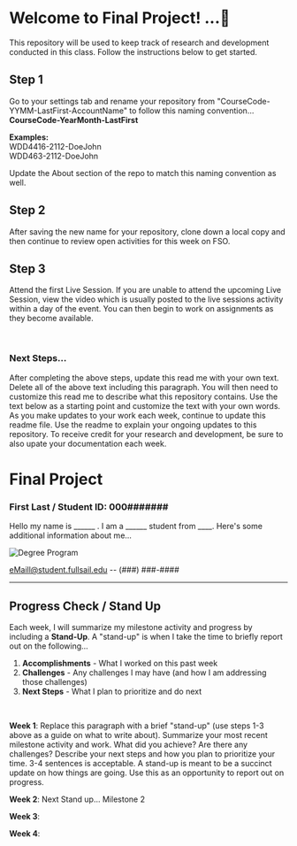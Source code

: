 
# Welcome to Final Project! ...🚀 

This repository will be used to keep track of research and development conducted in this class. Follow the instructions below to get started.

## Step 1

Go to your settings tab and rename your repository from  "CourseCode-YYMM-LastFirst-AccountName" to follow this naming convention... **CourseCode-YearMonth-LastFirst**  

**Examples:**   
WDD4416-2112-DoeJohn  
WDD463-2112-DoeJohn

Update the About section of the repo to match this naming convention as well. 


## Step 2

After saving the new name for your repository, clone down a local copy and then continue to review open activities for this week on FSO.  



## Step 3

Attend the first Live Session. If you are unable to attend the upcoming Live Session, view the video which is usually posted to the live sessions activity within a day of the event. You can then begin to work on assignments as they become available.  

<br>


### Next Steps... 
After completing the above steps, update this read me with your own text. Delete all of the above text including this paragraph. You will then need to customize this read me to describe what this repository contains. Use the text below as a starting point and customize the text with your own words. As you make updates to your work each week, continue to update this readme file. Use the readme to explain your ongoing updates to this repository. To receive credit for your research and development, be sure to also upate your documentation each week.  


# Final Project
### First Last / Student ID: 000####### 
 Hello my name is ______ . I am a ______ student from ____. Here's some additional information about me...


![Degree Program](https://img.shields.io/badge/degree-web%20design%20%26%20development-blue.svg)&nbsp; 


eMaill@student.fullsail.edu -- (###) ###-#### 


---

## Progress Check / Stand Up
Each week, I will summarize my milestone activity and progress by including a **Stand-Up**. A "stand-up" is when I take the time to briefly report out on the following...

1. **Accomplishments** - What I worked on this past week
2. **Challenges** - Any challenges I may have (and how I am addressing those challenges)
3. **Next Steps** - What I plan to prioritize and do next 

<br>

**Week 1**: Replace this paragraph with a brief "stand-up" (use steps 1-3 above as a guide on what to write about). Summarize your most recent milestone activity and work. What did you achieve? Are there any challenges? Describe your next steps and how you plan to prioritize your time. 3-4 sentences is acceptable. A stand-up is meant to be a succinct update on how things are going. Use this as an opportunity to report out on progress. 

**Week 2**: Next Stand up... Milestone 2    

**Week 3**:    

**Week 4**:   


